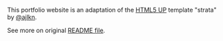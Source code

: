 This portfolio website is an adaptation of the [HTML5 UP](https://html5up.net/) template "strata" by [@ajlkn](https://github.com/ajlkn).

See more on original [README file](https://github.com/BriAnWuu/BriAnWuu.github.io/blob/master/README.txt).